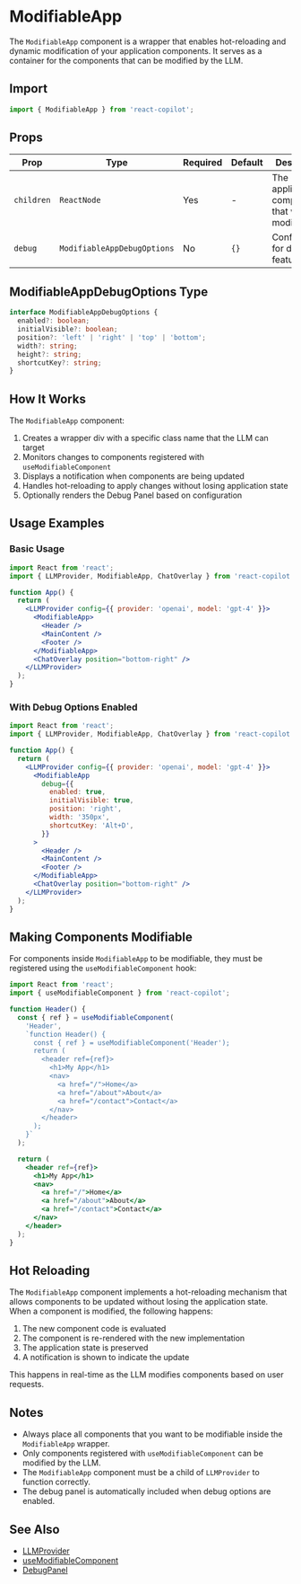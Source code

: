 # ModifiableApp

The `ModifiableApp` component is a wrapper that enables hot-reloading and dynamic modification of your application components. It serves as a container for the components that can be modified by the LLM.

## Import

```jsx
import { ModifiableApp } from 'react-copilot';
```

## Props

| Prop | Type | Required | Default | Description |
|------|------|----------|---------|-------------|
| `children` | `ReactNode` | Yes | - | The application components that will be modifiable |
| `debug` | `ModifiableAppDebugOptions` | No | `{}` | Configuration for debug features |

## ModifiableAppDebugOptions Type

```typescript
interface ModifiableAppDebugOptions {
  enabled?: boolean;
  initialVisible?: boolean;
  position?: 'left' | 'right' | 'top' | 'bottom';
  width?: string;
  height?: string;
  shortcutKey?: string;
}
```

## How It Works

The `ModifiableApp` component:

1. Creates a wrapper div with a specific class name that the LLM can target
2. Monitors changes to components registered with `useModifiableComponent`
3. Displays a notification when components are being updated
4. Handles hot-reloading to apply changes without losing application state
5. Optionally renders the Debug Panel based on configuration

## Usage Examples

### Basic Usage

```jsx
import React from 'react';
import { LLMProvider, ModifiableApp, ChatOverlay } from 'react-copilot';

function App() {
  return (
    <LLMProvider config={{ provider: 'openai', model: 'gpt-4' }}>
      <ModifiableApp>
        <Header />
        <MainContent />
        <Footer />
      </ModifiableApp>
      <ChatOverlay position="bottom-right" />
    </LLMProvider>
  );
}
```

### With Debug Options Enabled

```jsx
import React from 'react';
import { LLMProvider, ModifiableApp, ChatOverlay } from 'react-copilot';

function App() {
  return (
    <LLMProvider config={{ provider: 'openai', model: 'gpt-4' }}>
      <ModifiableApp
        debug={{
          enabled: true,
          initialVisible: true,
          position: 'right',
          width: '350px',
          shortcutKey: 'Alt+D',
        }}
      >
        <Header />
        <MainContent />
        <Footer />
      </ModifiableApp>
      <ChatOverlay position="bottom-right" />
    </LLMProvider>
  );
}
```

## Making Components Modifiable

For components inside `ModifiableApp` to be modifiable, they must be registered using the `useModifiableComponent` hook:

```jsx
import React from 'react';
import { useModifiableComponent } from 'react-copilot';

function Header() {
  const { ref } = useModifiableComponent(
    'Header',
    `function Header() {
      const { ref } = useModifiableComponent('Header');
      return (
        <header ref={ref}>
          <h1>My App</h1>
          <nav>
            <a href="/">Home</a>
            <a href="/about">About</a>
            <a href="/contact">Contact</a>
          </nav>
        </header>
      );
    }`
  );

  return (
    <header ref={ref}>
      <h1>My App</h1>
      <nav>
        <a href="/">Home</a>
        <a href="/about">About</a>
        <a href="/contact">Contact</a>
      </nav>
    </header>
  );
}
```

## Hot Reloading

The `ModifiableApp` component implements a hot-reloading mechanism that allows components to be updated without losing the application state. When a component is modified, the following happens:

1. The new component code is evaluated
2. The component is re-rendered with the new implementation
3. The application state is preserved
4. A notification is shown to indicate the update

This happens in real-time as the LLM modifies components based on user requests.

## Notes

- Always place all components that you want to be modifiable inside the `ModifiableApp` wrapper.
- Only components registered with `useModifiableComponent` can be modified by the LLM.
- The `ModifiableApp` component must be a child of `LLMProvider` to function correctly.
- The debug panel is automatically included when debug options are enabled.

## See Also

- [LLMProvider](llm-provider.md)
- [useModifiableComponent](../hooks/use-modifiable-component.md)
- [DebugPanel](debug-panel.md)